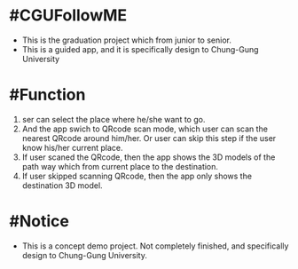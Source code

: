 #CGUFollowME
====================
+ This is the graduation project which from junior to senior. 
+ This is a guided app, and it is specifically design to Chung-Gung University

#Function
====================
1. ser can select the place where he/she want to go.
2. And the app swich to QRcode scan mode, which user can scan the nearest QRcode around him/her. Or user can skip this step if the user know his/her current place.
3. If user scaned the QRcode, then the app shows the 3D models of the path way which from current place to the destination.
4. If user skipped scanning QRcode, then the app only shows the destination 3D model.

#Notice
====================
+ This is a concept demo project. Not completely finished, and specifically design to Chung-Gung University.
